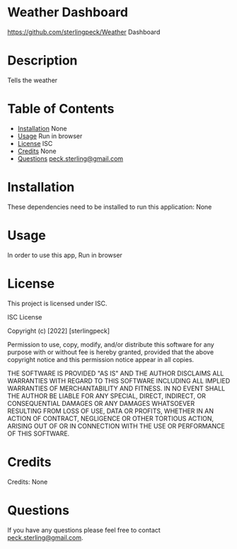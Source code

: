 

# Weather Dashboard
https://github.com/sterlingpeck/Weather Dashboard
# Description
Tells the weather

# Table of Contents 
* [Installation](#installation)
None
* [Usage](#usage)
Run in browser
* [License](#license)
ISC
* [Credits](#credits)
None
* [Questions](#questions)
peck.sterling@gmail.com

# Installation
These dependencies need to be installed to run this application: None
# Usage
In order to use this app, Run in browser
# License
This project is licensed under ISC. 

ISC License

Copyright (c) [2022] [sterlingpeck]

Permission to use, copy, modify, and/or distribute this software for any
purpose with or without fee is hereby granted, provided that the above
copyright notice and this permission notice appear in all copies.

THE SOFTWARE IS PROVIDED "AS IS" AND THE AUTHOR DISCLAIMS ALL WARRANTIES WITH
REGARD TO THIS SOFTWARE INCLUDING ALL IMPLIED WARRANTIES OF MERCHANTABILITY
AND FITNESS. IN NO EVENT SHALL THE AUTHOR BE LIABLE FOR ANY SPECIAL, DIRECT,
INDIRECT, OR CONSEQUENTIAL DAMAGES OR ANY DAMAGES WHATSOEVER RESULTING FROM
LOSS OF USE, DATA OR PROFITS, WHETHER IN AN ACTION OF CONTRACT, NEGLIGENCE OR
OTHER TORTIOUS ACTION, ARISING OUT OF OR IN CONNECTION WITH THE USE OR
PERFORMANCE OF THIS SOFTWARE.

# Credits
Credits: None
# Questions
If you have any questions please feel free to contact peck.sterling@gmail.com.
